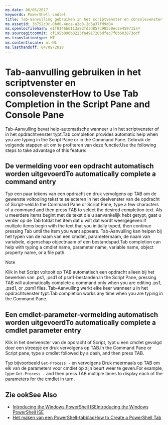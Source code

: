 ```yaml
---
ms.date: 06/05/2017
keywords: PowerShell-cmdlet
title: Tab-aanvulling gebruiken in het scriptvenster en consolevenster
ms.assetid: 3b752c3c-0bd0-4eca-a2d3-2d5a37fd9d84
ms.openlocfilehash: e1f8146b6113a82fd3d857c98550ec2e459715a4
ms.sourcegitcommit: cf195b090b3223fa4917206dfec7f0b603873cdf
ms.translationtype: MT
ms.contentlocale: nl-NL
ms.lasthandoff: 04/09/2018
---
```

# <a name="how-to-use-tab-completion-in-the-script-pane-and-console-pane"></a><span data-ttu-id="bb6b1-103">Tab-aanvulling gebruiken in het scriptvenster en consolevenster</span><span class="sxs-lookup"><span data-stu-id="bb6b1-103">How to Use Tab Completion in the Script Pane and Console Pane</span></span>

<span data-ttu-id="bb6b1-104">Tab-Aanvulling bevat help-automatische wanneer u in het scriptvenster of in het opdrachtvenster typt.</span><span class="sxs-lookup"><span data-stu-id="bb6b1-104">Tab completion provides automatic help when you are typing in the Script Pane or in the Command Pane.</span></span> <span data-ttu-id="bb6b1-105">Gebruik de volgende stappen uit om te profiteren van deze functie:</span><span class="sxs-lookup"><span data-stu-id="bb6b1-105">Use the following steps to take advantage of this feature:</span></span>

## <a name="to-automatically-complete-a-command-entry"></a><span data-ttu-id="bb6b1-106">De vermelding voor een opdracht automatisch worden uitgevoerd</span><span class="sxs-lookup"><span data-stu-id="bb6b1-106">To automatically complete a command entry</span></span>

<span data-ttu-id="bb6b1-107">Typ een paar tekens van een opdracht en druk vervolgens op TAB om de gewenste voltooiing tekst te selecteren in het deelvenster van de opdracht of Script-veld.</span><span class="sxs-lookup"><span data-stu-id="bb6b1-107">In the Command Pane or Script Pane, type a few characters of a command and then press TAB to select the desired completion text.</span></span> <span data-ttu-id="bb6b1-108">Als u meerdere items begint met de tekst die u aanvankelijk hebt getypt, gaat u verder op de Tab totdat het item dat u wilt dat wordt weergegeven.</span><span class="sxs-lookup"><span data-stu-id="bb6b1-108">If multiple items begin with the text that you initially typed, then continue pressing Tab until the item you want appears.</span></span> <span data-ttu-id="bb6b1-109">Tab-Aanvulling kan helpen bij het typen van de naam van een cmdlet, parameternaam, de naam van variabele, eigenschap objectnaam of een bestandspad.</span><span class="sxs-lookup"><span data-stu-id="bb6b1-109">Tab completion can help with typing a cmdlet name, parameter name, variable name, object property name, or a file path.</span></span>

> [!NOTE]
> <span data-ttu-id="bb6b1-110">Klik in het Script voltooit op TAB automatisch een opdracht alleen bij het bewerken van .ps1, .psd1 of psm1-bestanden.</span><span class="sxs-lookup"><span data-stu-id="bb6b1-110">In the Script Pane, pressing TAB will automatically complete a command only when you are editing .ps1, .psd1, or .psm1 files.</span></span> <span data-ttu-id="bb6b1-111">Tab-Aanvulling werkt elke keer wanneer u in het opdrachtvenster typt.</span><span class="sxs-lookup"><span data-stu-id="bb6b1-111">Tab completion works any time when you are typing in the Command Pane.</span></span>

## <a name="to-automatically-complete-a-cmdlet-parameter-entry"></a><span data-ttu-id="bb6b1-112">Een cmdlet-parameter-vermelding automatisch worden uitgevoerd</span><span class="sxs-lookup"><span data-stu-id="bb6b1-112">To automatically complete a cmdlet parameter entry</span></span>

<span data-ttu-id="bb6b1-113">Klik in het deelvenster van de opdracht of Script, typt u een cmdlet gevolgd door een streepje en druk vervolgens op TAB.</span><span class="sxs-lookup"><span data-stu-id="bb6b1-113">In the Command Pane or Script pane, type a cmdlet followed by a dash, and then press TAB.</span></span>

<span data-ttu-id="bb6b1-114">Typ bijvoorbeeld `Get-Process -` en vervolgens Druk meermaals op TAB om elk van de parameters voor cmdlet op zijn beurt weer te geven.</span><span class="sxs-lookup"><span data-stu-id="bb6b1-114">For example, type `Get-Process -` and then press TAB multiple times to display each of the parameters for the cmdlet in turn.</span></span>

## <a name="see-also"></a><span data-ttu-id="bb6b1-115">Zie ook</span><span class="sxs-lookup"><span data-stu-id="bb6b1-115">See Also</span></span>

- [<span data-ttu-id="bb6b1-116">Introducing the Windows PowerShell ISE</span><span class="sxs-lookup"><span data-stu-id="bb6b1-116">Introducing the Windows PowerShell ISE</span></span>](Introducing-the-Windows-PowerShell-ISE.md)
- [<span data-ttu-id="bb6b1-117">Het maken van een PowerShell-tabblad</span><span class="sxs-lookup"><span data-stu-id="bb6b1-117">How to Create a PowerShell Tab</span></span>](How-to-Create-a-PowerShell-Tab-in-Windows-PowerShell-ISE.md)